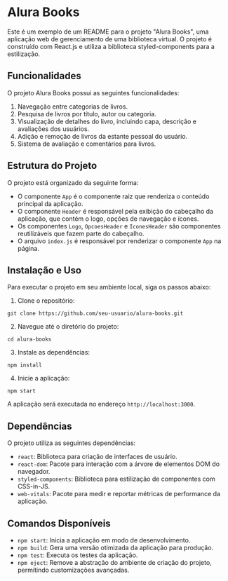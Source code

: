 # Alura Books

Este é um exemplo de um README para o projeto "Alura Books", uma aplicação web de gerenciamento de uma biblioteca virtual. O projeto é construído com React.js e utiliza a biblioteca styled-components para a estilização.

## Funcionalidades

O projeto Alura Books possui as seguintes funcionalidades:

1. Navegação entre categorias de livros.
2. Pesquisa de livros por título, autor ou categoria.
3. Visualização de detalhes do livro, incluindo capa, descrição e avaliações dos usuários.
4. Adição e remoção de livros da estante pessoal do usuário.
5. Sistema de avaliação e comentários para livros.

## Estrutura do Projeto

O projeto está organizado da seguinte forma:

- O componente `App` é o componente raiz que renderiza o conteúdo principal da aplicação.
- O componente `Header` é responsável pela exibição do cabeçalho da aplicação, que contém o logo, opções de navegação e ícones.
- Os componentes `Logo`, `OpcoesHeader` e `IconesHeader` são componentes reutilizáveis que fazem parte do cabeçalho.
- O arquivo `index.js` é responsável por renderizar o componente `App` na página.

## Instalação e Uso

Para executar o projeto em seu ambiente local, siga os passos abaixo:

1. Clone o repositório:
```
git clone https://github.com/seu-usuario/alura-books.git
```

2. Navegue até o diretório do projeto:
```
cd alura-books
```

3. Instale as dependências:
```
npm install
```

4. Inicie a aplicação:
```
npm start
```

A aplicação será executada no endereço `http://localhost:3000`.

## Dependências

O projeto utiliza as seguintes dependências:

- `react`: Biblioteca para criação de interfaces de usuário.
- `react-dom`: Pacote para interação com a árvore de elementos DOM do navegador.
- `styled-components`: Biblioteca para estilização de componentes com CSS-in-JS.
- `web-vitals`: Pacote para medir e reportar métricas de performance da aplicação.

## Comandos Disponíveis

- `npm start`: Inicia a aplicação em modo de desenvolvimento.
- `npm build`: Gera uma versão otimizada da aplicação para produção.
- `npm test`: Executa os testes da aplicação.
- `npm eject`: Remove a abstração do ambiente de criação do projeto, permitindo customizações avançadas.


